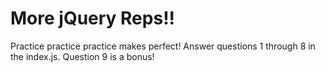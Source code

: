 # More jQuery Reps!!

Practice practice practice makes perfect!  Answer questions 1 through 8 in the index.js.  Question 9 is a bonus!


